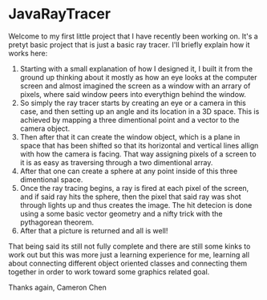 # JavaRayTracer
Welcome to my first little project that I have recently been working on. It's a pretyt basic project that is just a basic ray tracer.
I'll briefly explain how it works here:
1. Starting with a small explanation of how I designed it, I built it from the ground up thinking about it mostly as how an eye looks
   at the computer screen and almost imagined the screen as a window with an arrary of pixels, where said window peers into everythign
   behind the window.
2. So simply the ray tracer starts by creating an eye or a camera in this case, and then setting up an angle and its location in a 3D space.
   This is achieved by mapping a three dimentional point and a vector to the camera object.
3. Then after that it can create the window object, which is a plane in space that has been shifted so that its horizontal and vertical lines
   allign with how the camera is facing. That way assigning pixels of a screen to it is as easy as traversing through a two dimentional array.
4. After that one can create a sphere at any point inside of this three dimentional space.
5. Once the ray tracing begins, a ray is fired at each pixel of the screen, and if said ray hits the sphere, then the pixel that said ray
   was shot through lights up and thus creates the image. The hit detecion is done using a some basic vector geometry and a nifty trick with
   the pythagorean theorem.
6. After that a picture is returned and all is well!

That being said its still not fully complete and there are still some kinks to work out but this was more just a learning experience for me,
learning all about connecting different object oriented classes and connecting them together in order to work toward some graphics related
goal. 

Thanks again, 
Cameron Chen
